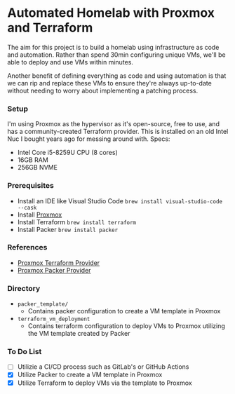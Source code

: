 # Automated Homelab with Proxmox and Terraform

The aim for this project is to build a homelab using infrastructure as code and automation. Rather than spend 30min configuring unique VMs, we'll be able to deploy and use VMs within minutes.

Another benefit of defining everything as code and using automation is that we can rip and replace these VMs to ensure they're always up-to-date without needing to worry about implementing a patching process. 

### Setup
I'm using Proxmox as the hypervisor as it's open-source, free to use, and has a community-created Terraform provider. This is installed on an old Intel Nuc I bought years ago for messing around with. 
Specs:
- Intel Core i5-8259U CPU (8 cores)
- 16GB RAM
- 256GB NVME

### Prerequisites 
- Install an IDE like Visual Studio Code ```brew install visual-studio-code --cask```
- Install [Proxmox](https://www.proxmox.com/en/downloads/category/proxmox-virtual-environment)
- Install Terraform ```brew install terraform```
- Install Packer ```brew install packer```

### References
- [Proxmox Terraform Provider](https://registry.terraform.io/providers/Telmate/proxmox/latest/docs)
- [Proxmox Packer Provider](https://developer.hashicorp.com/packer/plugins/builders/proxmox)

### Directory
- ```packer_template/```
    - Contains packer configuration to create a VM template in Proxmox
- ```terraform_vm_deployment```
    - Contains terraform configuration to deploy VMs to Proxmox utilizing the VM template created by Packer


### To Do List
- [ ] Utilizie a CI/CD process such as GitLab's or GitHub Actions
- [x] Utilize Packer to create a VM template in Proxmox
- [x] Utilize Terraform to deploy VMs via the template to Proxmox